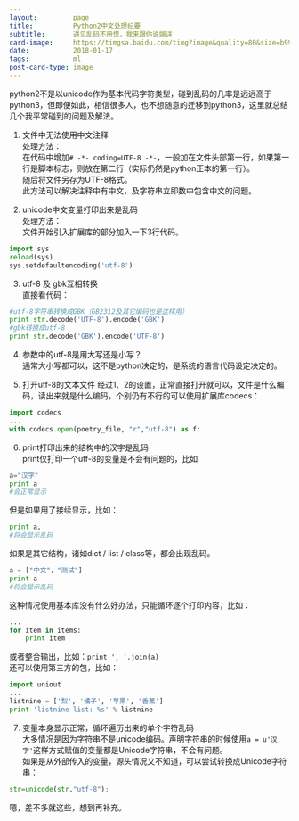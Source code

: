 ```yaml
---
layout:         page
title:          Python2中文处理纪要
subtitle:       遇见乱码不用慌，我来跟你说端详
card-image:     https://timgsa.baidu.com/timg?image&quality=80&size=b9999_10000&sec=1516201454384&di=92f6037ebfaa3933009dedab7a748141&imgtype=0&src=http%3A%2F%2Fwww.phpxs.com%2Fuploads%2F201705%2F17%2F14950150811.JPG
date:           2018-01-17
tags:           ml
post-card-type: image
---
```

python2不是以unicode作为基本代码字符类型，碰到乱码的几率是远远高于python3，但即便如此，相信很多人，也不想随意的迁移到python3，这里就总结几个我平常碰到的问题及解法。  
1. 文件中无法使用中文注释  
处理方法：  
在代码中增加`# -*- coding=UTF-8 -*-`，一般加在文件头部第一行，如果第一行是脚本标志，则放在第二行（实际仍然是python正本的第一行）。  
随后将文件另存为UTF-8格式。  
此方法可以解决注释中有中文，及字符串立即数中包含中文的问题。  

2. unicode中文变量打印出来是乱码  
处理方法：  
文件开始引入扩展库的部分加入一下3行代码。  
```python
import sys
reload(sys)
sys.setdefaultencoding('utf-8')
```

3. utf-8 及 gbk互相转换  
直接看代码：  
```python
#utf-8字符串转换成GBK（GB2312及其它编码也是这样用）
print str.decode('UTF-8').encode('GBK')
#gbk转换成utf-8
print str.decode('GBK').encode('UTF-8')
```

4. 参数中的utf-8是用大写还是小写？  
通常大小写都可以，这不是python决定的，是系统的语言代码设定决定的。  

5. 打开utf-8的文本文件
经过1、2的设置，正常直接打开就可以，文件是什么编码，读出来就是什么编码，个别仍有不行的可以使用扩展库codecs：  
```python
import codecs
...
with codecs.open(poetry_file, "r","utf-8") as f:
```

6. print打印出来的结构中的汉字是乱码  
print仅打印一个utf-8的变量是不会有问题的，比如  
```python
a="汉字"
print a
#会正常显示
```  
但是如果用了接续显示，比如：  
```python
print a,
#将会显示乱码
```
如果是其它结构，诸如dict / list / class等，都会出现乱码。  
```python
a = ["中文"，"测试"]
print a
#将会显示乱码
```
这种情况使用基本库没有什么好办法，只能循环逐个打印内容，比如：  
```python
...
for item in items:
	print item
```
或者整合输出，比如：`print ', '.join(a)`  
还可以使用第三方的包，比如：  
```python
import uniout
...
listnine = ['梨', '橘子', '苹果', '香蕉']
print 'listnine list: %s' % listnine
```

7. 变量本身显示正常，循环遍历出来的单个字符乱码  
大多情况是因为字符串不是unicode编码。声明字符串的时候使用`a = u'汉字'`这样方式赋值的变量都是Unicode字符串，不会有问题。  
如果是从外部传入的变量，源头情况又不知道，可以尝试转换成Unicode字符串：  
```python
str=unicode(str,"utf-8");
```

嗯，差不多就这些，想到再补充。  


